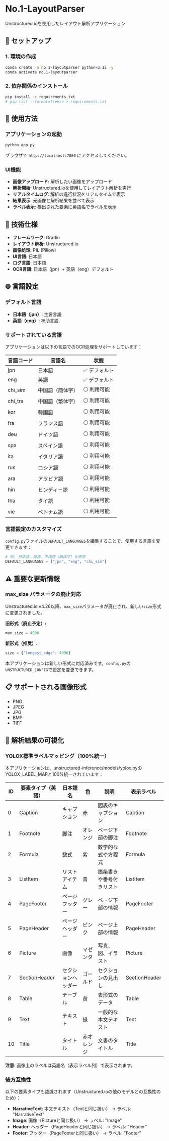 # No.1-LayoutParser

Unstructured.ioを使用したレイアウト解析アプリケーション

## 🚀 セットアップ

### 1. 環境の作成
```bash
conda create -n no.1-layoutparser python=3.12 -y
conda activate no.1-layoutparser
```

### 2. 依存関係のインストール


```bash
pip install -r requirements.txt
# pip list --format=freeze > requirements.txt
```


## 🎯 使用方法

### アプリケーションの起動
```bash
python app.py
```

ブラウザで `http://localhost:7860` にアクセスしてください。

### UI機能
- **画像アップロード**: 解析したい画像をアップロード
- **解析開始**: Unstructured.ioを使用してレイアウト解析を実行
- **リアルタイムログ**: 解析の進行状況をリアルタイムで表示
- **結果表示**: 元画像と解析結果を並べて表示
- **ラベル表示**: 検出された要素に英語名でラベルを表示

## 🔧 技術仕様

- **フレームワーク**: Gradio
- **レイアウト解析**: Unstructured.io
- **画像処理**: PIL (Pillow)
- **UI言語**: 日本語
- **ログ言語**: 日本語
- **OCR言語**: 日本語（jpn）+ 英語（eng）デフォルト

## 🌐 言語設定

### デフォルト言語
- **日本語（jpn）**: 主要言語
- **英語（eng）**: 補助言語

### サポートされている言語
アプリケーションは以下の言語でのOCR処理をサポートしています：

| 言語コード | 言語名 | 状態 |
|-----------|--------|------|
| jpn | 日本語 | ✅ デフォルト |
| eng | 英語 | ✅ デフォルト |
| chi_sim | 中国語（簡体字） | ⚪ 利用可能 |
| chi_tra | 中国語（繁体字） | ⚪ 利用可能 |
| kor | 韓国語 | ⚪ 利用可能 |
| fra | フランス語 | ⚪ 利用可能 |
| deu | ドイツ語 | ⚪ 利用可能 |
| spa | スペイン語 | ⚪ 利用可能 |
| ita | イタリア語 | ⚪ 利用可能 |
| rus | ロシア語 | ⚪ 利用可能 |
| ara | アラビア語 | ⚪ 利用可能 |
| hin | ヒンディー語 | ⚪ 利用可能 |
| tha | タイ語 | ⚪ 利用可能 |
| vie | ベトナム語 | ⚪ 利用可能 |

### 言語設定のカスタマイズ
`config.py`ファイルの`DEFAULT_LANGUAGES`を編集することで、使用する言語を変更できます：

```python
# 例: 日本語、英語、中国語（簡体字）を使用
DEFAULT_LANGUAGES = ["jpn", "eng", "chi_sim"]
```

## ⚠️ 重要な更新情報

### max_size パラメータの廃止対応
Unstructured.io v4.26以降、`max_size`パラメータが廃止され、新しい`size`形式に変更されました。

**旧形式（廃止予定）:**
```python
max_size = 4096
```

**新形式（推奨）:**
```python
size = {"longest_edge": 4096}
```

本アプリケーションは新しい形式に対応済みです。`config.py`の`UNSTRUCTURED_CONFIG`で設定を変更できます。

## 📋 サポートされる画像形式

- PNG
- JPEG
- JPG
- BMP
- TIFF

## 🎨 解析結果の可視化

### YOLOX標準ラベルマッピング（100%統一）

本アプリケーションは、unstructured-inference/models/yolox.pyのYOLOX_LABEL_MAPと100%統一されています：

| ID | 要素タイプ（英語） | 日本語名 | 色 | 説明 | 表示ラベル |
|----|------------------|----------|-----|------|-----------|
| 0 | Caption | キャプション | 赤 | 図表のキャプション | Caption |
| 1 | Footnote | 脚注 | オレンジ | ページ下部の脚注 | Footnote |
| 2 | Formula | 数式 | 紫 | 数学的な式や方程式 | Formula |
| 3 | ListItem | リストアイテム | 青 | 箇条書きや番号付きリスト | ListItem |
| 4 | PageFooter | ページフッター | グレー | ページ下部の情報 | PageFooter |
| 5 | PageHeader | ページヘッダー | ピンク | ページ上部の情報 | PageHeader |
| 6 | Picture | 画像 | マゼンタ | 写真、図、イラスト | Picture |
| 7 | SectionHeader | セクションヘッダー | ゴールド | セクションの見出し | SectionHeader |
| 8 | Table | テーブル | 黄 | 表形式のデータ | Table |
| 9 | Text | テキスト | 緑 | 一般的な本文テキスト | Text |
| 10 | Title | タイトル | 赤オレンジ | 文書のタイトル | Title |

**注意**: 画像上のラベルは英語名（表示ラベル列）で表示されます。

### 後方互換性

以下の要素タイプも認識されます（Unstructured.ioの他のモデルとの互換性のため）：
- **NarrativeText**: 本文テキスト（Textと同じ扱い） → ラベル: "NarrativeText"
- **Image**: 画像（Pictureと同じ扱い） → ラベル: "Image"
- **Header**: ヘッダー（PageHeaderと同じ扱い） → ラベル: "Header"
- **Footer**: フッター（PageFooterと同じ扱い） → ラベル: "Footer"